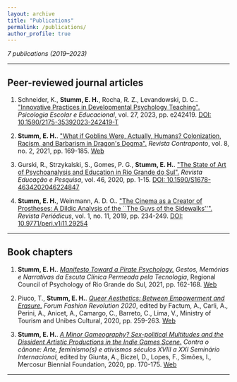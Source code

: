 ```yaml
---
layout: archive
title: "Publications"
permalink: /publications/
author_profile: true
---
```


*7 publications (2019–2023)*

---

## Peer-reviewed journal articles

1. Schneider, K., **Stumm, E. H.**, Rocha, R. Z., Levandowski, D. C.. ["Innovative Practices in Developmental Psychology Teaching".](https://doi.org/10.1590/2175-35392023-242419-T) *Psicologia Escolar e Educacional*, vol. 27, 2023, pp. e242419. [DOI: 10.1590/2175-35392023-242419-T](https://doi.org/10.1590/2175-35392023-242419-T)

2. **Stumm, E. H.**. ["What if Goblins Were, Actually, Humans? Colonization, Racism, and Barbarism in Dragon's Dogma".](https://www.seer.ufrgs.br/contraponto/article/view/117303/65101) *Revista Contraponto*, vol. 8, no. 2, 2021, pp. 169-185. [Web](https://www.seer.ufrgs.br/contraponto/article/view/117303/65101)

3. Gurski, R., Strzykalski, S., Gomes, P. G., **Stumm, E. H.**. ["The State of Art of Psychoanalysis and Education in Rio Grande do Sul".](https://doi.org/10.1590/S1678-4634202046224847) *Revista Educação e Pesquisa*, vol. 46, 2020, pp. 1-15. [DOI: 10.1590/S1678-4634202046224847](https://doi.org/10.1590/S1678-4634202046224847)

4. **Stumm, E. H.**, Weinmann, A. D. O.. ["The Cinema as a Creator of Prostheses: A Dildic Analysis of the ``The Guys of the Sidewalks''".](https://doi.org/10.9771/peri.v1i11.29254) *Revista Periódicus*, vol. 1, no. 11, 2019, pp. 234-249. [DOI: 10.9771/peri.v1i11.29254](https://doi.org/10.9771/peri.v1i11.29254)

---

## Book chapters

1. **Stumm, E. H.**. [*Manifesto Toward a Pirate Psychology.*](https://www.crprs.org.br/conteudo/publicacoes/coletanea_CPCP_final.pdf) *Gestos, Memórias e Narrativas da Escuta Clínica Permeada pela Tecnologia*, Regional Council of Psychology of Rio Grande do Sul, 2021, pp. 162-168. [Web](https://www.crprs.org.br/conteudo/publicacoes/coletanea_CPCP_final.pdf)

2. Piuco, T., **Stumm, E. H.**. [*Queer Aesthetics: Between Empowerment and Erasure.*](https://issuu.com/fashionrevolution/docs/fr-forum-2020) *Forum Fashion Revolution 2020*, edited by Factum, A., Carli, A., Perini, A., Anicet, A., Camargo, C., Barreto, C., Lima, V., Ministry of Tourism and Unibes Cultural, 2020, pp. 259-263. [Web](https://issuu.com/fashionrevolution/docs/fr-forum-2020)

3. **Stumm, E. H.**. [*A Minor Gameography? Sex-political Multitudes and the Dissident Artistic Productions in the Indie Games Scene.*](https://21cf08b2-90b0-4b83-97f9-807117bee408.filesusr.com/ugd/af02ce_25e71233bb4b4c42877ad2ac1b95b75b.pdf) *Contra o cânone: Arte, feminismo(s) e ativismos séculos XVIII a XXI Seminário Internacional*, edited by Giunta, A., Biczel, D., Lopes, F., Simões, I., Mercosur Biennial Foundation, 2020, pp. 170-175. [Web](https://21cf08b2-90b0-4b83-97f9-807117bee408.filesusr.com/ugd/af02ce_25e71233bb4b4c42877ad2ac1b95b75b.pdf)

---
